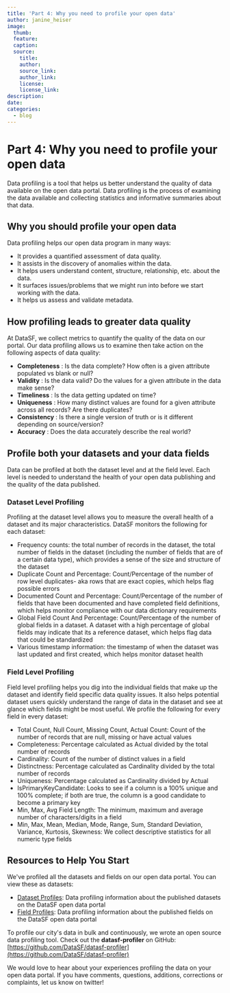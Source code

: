 ```yaml
---
title: 'Part 4: Why you need to profile your open data'
author: janine_heiser
image:
  thumb:
  feature:
  caption:
  source:
    title:
    author:
    source_link:
    author_link:
    license:
    license_link:
description:
date:
categories:
  - blog
---
```


# Part 4: Why you need to profile your open data

Data profiling is a tool that helps us better understand the quality of data available on the open data portal. Data profiling is the process of examining the data available and collecting statistics and informative summaries about that data.

## Why you should profile your open data

Data profiling helps our open data program in many ways:

- It provides a quantified assessment of data quality.
- It assists in the discovery of anomalies within the data.
- It helps users understand content, structure, relationship, etc. about the data.
- It surfaces issues/problems that we might run into before we start working with the data.
- It helps us assess and validate metadata.

## How profiling leads to greater data quality

At DataSF, we collect metrics to quantify the quality of the data on our portal. Our data profiling allows us to examine then take action on the following aspects of data quality:

- **Completeness** : Is the data complete? How often is a given attribute populated vs blank or null?
- **Validity** : Is the data valid? Do the values for a given attribute in the data make sense?
- **Timeliness** : Is the data getting updated on time?
- **Uniqueness** : How many distinct values are found for a given attribute across all records? Are there duplicates?
- **Consistency** : Is there a single version of truth or is it different depending on source/version?
- **Accuracy** : Does the data accurately describe the real world?

## Profile both your datasets and your data fields

Data can be profiled at both the dataset level and at the field level. Each level is needed to understand the health of your open data publishing and the quality of the data published.

### Dataset Level Profiling

Profiling at the dataset level allows you to measure the overall health of a dataset and its major characteristics. DataSF monitors the following for each dataset:

- Frequency counts: the total number of records in the dataset, the total number of fields in the dataset (including the number of fields that are of a certain data type), which provides a sense of the size and structure of the dataset
- Duplicate Count and Percentage: Count/Percentage of the number of row level duplicates- aka rows that are exact copies, which helps flag possible errors
- Documented Count and Percentage: Count/Percentage of the number of fields that have been documented and have completed field definitions, which helps monitor compliance with our data dictionary requirements
- Global Field Count And Percentage: Count/Percentage of the number of global fields in a dataset. A dataset with a high percentage of global fields may indicate that its a reference dataset, which helps flag data that could be standardized
- Various timestamp information: the timestamp of when the dataset was last updated and first created, which helps monitor dataset health

### Field Level Profiling

Field level profiling helps you dig into the individual fields that make up the dataset and identify field specific data quality issues. It also helps potential dataset users quickly understand the range of data in the dataset and see at glance which fields might be most useful. We profile the following for every field in every dataset:

- Total Count, Null Count, Missing Count, Actual Count: Count of the number of records that are null, missing or have actual values
- Completeness: Percentage calculated as Actual divided by the total number of records
- Cardinality: Count of the number of distinct values in a field
- Distinctness: Percentage calculated as Cardinality divided by the total number of records
- Uniqueness: Percentage calculated as Cardinality divided by Actual
- IsPrimaryKeyCandidate: Looks to see if a column is a 100% unique and 100% complete; if both are true, the column is a good candidate to become a primary key
- Min, Max, Avg Field Length: The minimum, maximum and average number of characters/digits in a field
- Min, Max, Mean, Median, Mode, Range, Sum, Standard Deviation, Variance, Kurtosis, Skewness: We collect descriptive statistics for all numeric type fields

## Resources to Help You Start

We've profiled all the datasets and fields on our open data portal. You can view these as datasets:

- [Dataset Profiles](https://data.sfgov.org/City-Management-and-Ethics/Dataset-Profiles/w6q6-i3uv/data): Data profiling information about the published datasets on the DataSF open data portal
- [Field Profiles](https://data.sfgov.org/City-Management-and-Ethics/Field-Profiles/ekxv-883u/data): Data profiling information about the published fields on the DataSF open data portal

To profile our city&#39;s data in bulk and continuously, we wrote an open source data profiling tool. Check out the **datasf-profiler** on GitHub: [https://github.com/DataSF/datasf-profiler](https://github.com/DataSF/datasf-profiler)

We would love to hear about your experiences profiling the data on your open data portal. If you have comments, questions, additions, corrections or complaints, let us know on twitter!

